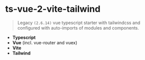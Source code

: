 # ts-vue-2-vite-tailwind

> Legacy `(2.6.14)` vue typescript starter with tailwindcss and configured
> with auto-imports of modules and components.

- **Typescript**
- **Vue** (incl. vue-router and vuex)
- **Vite**
- **Tailwind**
